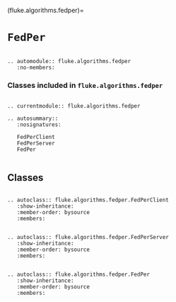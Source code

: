 (fluke.algorithms.fedper)=

# ``FedPer``

```{eval-rst}

.. automodule:: fluke.algorithms.fedper
   :no-members:

```


<h3>

Classes included in ``fluke.algorithms.fedper``

</h3>

```{eval-rst}

.. currentmodule:: fluke.algorithms.fedper

.. autosummary::
   :nosignatures:

   FedPerClient
   FedPerServer
   FedPer
   
```


## Classes


```{eval-rst}

.. autoclass:: fluke.algorithms.fedper.FedPerClient
   :show-inheritance:
   :member-order: bysource
   :members: 

```

```{eval-rst}

.. autoclass:: fluke.algorithms.fedper.FedPerServer
   :show-inheritance:
   :member-order: bysource
   :members: 

```

```{eval-rst}

.. autoclass:: fluke.algorithms.fedper.FedPer
   :show-inheritance:
   :member-order: bysource
   :members: 

```